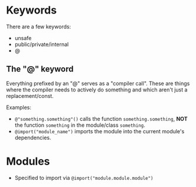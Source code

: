 # Keywords

There are a few keywords:

- unsafe
- public/private/internal
- @ 

## The "@" keyword
 
Everything prefixed by an "@" serves as a "compiler call". These are things where the compiler
needs to actively do something and which aren't just a replacement/const.

Examples:

- ``@"something.something"()`` calls the function `something.something`, **NOT** the function `something`
in the module/class ``something``.
- ``@import("module_name")`` imports the module into the current module's dependencies.


# Modules

- Specified to import via ``@import("module.module.module")``